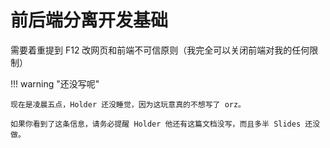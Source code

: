 # 前后端分离开发基础

需要着重提到 F12 改网页和前端不可信原则（我完全可以关闭前端对我的任何限制）

!!! warning "还没写呢"

    现在是凌晨五点，Holder 还没睡觉，因为这玩意真的不想写了 orz。

    如果你看到了这条信息，请务必提醒 Holder 他还有这篇文档没写，而且多半 Slides 还没做。